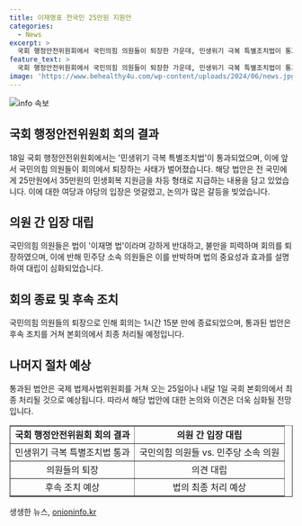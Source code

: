 ```yaml
---
title: 이재명표 전국민 25만원 지원안
categories:
  - News
excerpt: >
  국회 행정안전위원회에서 국민의힘 의원들이 퇴장한 가운데, 민생위기 극복 특별조치법이 통과되었다. 법은 25만~35만원의 민생회복지원금을 지역사랑상품권 형태로 지급하는 내용이며, 여야 간 의견 충돌도 있었지만 마침내 통과되었다. 국회 행정안전위원회 회의는 1시간 15분 만에 국민의힘 의원들의 전원 퇴장으로 끝이 났다. 앞으로 법안은 국제 법제사법위원회를 거쳐 본회의에서 최종 처리될 예정이다.
feature_text: >
  국회 행정안전위원회에서 국민의힘 의원들이 퇴장한 가운데, 민생위기 극복 특별조치법이 통과되었다. 법은 25만~35만원의 민생회복지원금을 지역사랑상품권 형태로 지급하는 내용이며, 여야 간 의견 충돌도 있었지만 마침내 통과되었다. 국회 행정안전위원회 회의는 1시간 15분 만에 국민의힘 의원들의 전원 퇴장으로 끝이 났다. 앞으로 법안은 국제 법제사법위원회를 거쳐 본회의에서 최종 처리될 예정이다.
image: 'https://www.behealthy4u.com/wp-content/uploads/2024/06/news.jpg'
---
```


<p><img src="https://www.behealthy4u.com/wp-content/uploads/2024/06/news.jpg" alt="info 속보" /></p>

<h2 data-ke-size="size26">국회 행정안전위원회 회의 결과</h2>

<p data-ke-size="size16">18일 국회 행정안전위원회에서는 '민생위기 극복 특별조치법'이 통과되었으며, 이에 앞서 국민의힘 의원들이 회의에서 퇴장하는 사태가 벌어졌습니다. 해당 법안은 전 국민에게 25만원에서 35만원의 민생회복 지원금을 차등 형태로 지급하는 내용을 담고 있었습니다. 이에 대한 여당과 야당의 입장은 엇갈렸고, 논의가 많은 갈등을 빚었습니다.</p>

<h2 data-ke-size="size26">의원 간 입장 대립</h2>

<p data-ke-size="size16">국민의힘 의원들은 법이 '이재명 법'이라며 강하게 반대하고, 불만을 피력하며 회의를 퇴장하였으며, 이에 반해 민주당 소속 의원들은 이를 반박하며 법의 중요성과 효과를 설명하여 대립이 심화되었습니다.</p>

<h2 data-ke-size="size26">회의 종료 및 후속 조치</h2>

<p data-ke-size="size16">국민의힘 의원들의 퇴장으로 인해 회의는 1시간 15분 만에 종료되었으며, 통과된 법안은 후속 조치를 거쳐 본회의에서 최종 처리될 예정입니다.</p>

<h2 data-ke-size="size26">나머지 절차 예상</h2>

<p data-ke-size="size16">통과된 법안은 국제 법제사법위원회를 거쳐 오는 25일이나 내달 1일 국회 본회의에서 최종 처리될 것으로 예상됩니다. 따라서 해당 법안에 대한 논의와 이견은 더욱 심화될 전망입니다.</p>

<table style="width: 100%;" border="1">
<tbody>
<tr>
<td style="text-align: center; height: 17px;"><b>국회 행정안전위원회 회의 결과</b></td>
<td style="text-align: center; height: 17px;"><b>의원 간 입장 대립</b></td>
</tr>
<tr>
<td style="text-align: center; height: 17px;">민생위기 극복 특별조치법 통과</td>
<td style="text-align: center; height: 17px;">국민의힘 의원들 vs. 민주당 소속 의원</td>
</tr>
<tr>
<td style="text-align: center; height: 17px;">의원들의 퇴장</td>
<td style="text-align: center; height: 17px;">의견 대립</td>
</tr>
<tr>
<td style="text-align: center; height: 17px;">후속 조치 예상</td>
<td style="text-align: center; height: 17px;">법의 최종 처리 예상</td>
</tr>
</tbody>
</table>
생생한 뉴스, <a href="https://onioninfo.kr" rel="dofollow">onioninfo.kr</a>


